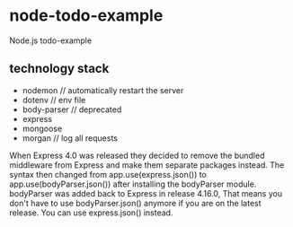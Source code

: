 # node-todo-example
Node.js todo-example

## technology stack

* nodemon       // automatically restart the server
* dotenv        // env file
* body-parser   // deprecated
* express
* mongoose
* morgan        // log all requests


When Express 4.0 was released they decided to remove the bundled middleware from Express and make them separate packages instead. 
The syntax then changed from app.use(express.json()) to app.use(bodyParser.json()) after installing the bodyParser module.
bodyParser was added back to Express in release 4.16.0, 
That means you don't have to use bodyParser.json() anymore if you are on the latest release. You can use express.json() instead.
